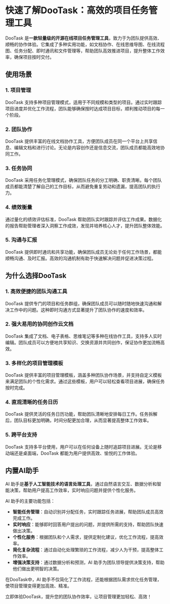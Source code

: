 
# 快速了解DooTask：高效的项目任务管理工具

DooTask 是**一款轻量级的开源在线项目任务管理工具**，致力于为团队提供高效、顺畅的协作体验。它集成了多种实用功能，如文档协作、在线思维导图、在线流程图、任务分配、即时通讯和文件管理等，帮助团队高效推进项目，提升整体工作效率，确保项目按时交付。

## 使用场景

### 1. **项目管理**
DooTask 支持多种项目管理模式，适用于不同规模和类型的项目。通过实时跟踪项目进度并优化工作流程，团队能够确保按时达成项目目标，顺利推动项目的每一个阶段。

### 2. **团队协作**
DooTask 提供丰富的在线文档协作工具，方便团队成员在同一个平台上共享信息、编辑文档和进行讨论。无论是内容创作还是信息交流，团队成员都能高效地协同工作。

### 3. **任务协同**
DooTask 采用任务化管理模式，确保团队任务的分工明确、职责清晰。每个团队成员都能清楚了解自己的工作目标，从而避免重复劳动和遗漏，提高团队的执行力。

### 4. **绩效衡量**
通过量化的绩效评估标准，DooTask 帮助团队实时跟踪并评估工作成果。数据化的报告帮助管理者深入洞察工作成效，发现并培养核心人才，提升团队整体效能。

### 5. **沟通与汇报**
DooTask 提供即时通讯和共享功能，确保团队成员无论处于任何工作场景，都能顺畅沟通、及时汇报。高效的沟通机制有助于快速解决问题并促进决策过程。

## 为什么选择DooTask

### 1. **高效便捷的团队沟通工具**
DooTask 提供专门的项目和任务群组，确保团队成员可以随时随地快速沟通和解决工作中的问题。这种即时沟通方式显著提升了团队协作的速度和效率。

### 2. **强大易用的协同创作云文档**
DooTask 集成了文档、电子表格、思维笔记等多种在线协作工具，支持多人实时编辑。团队成员可以方便地共享知识、交换资源并共同创作，保证协作更加流畅高效。

### 3. **多样化的项目管理模板**
DooTask 提供丰富的项目管理模板，涵盖多种团队协作场景，并支持自定义模板来满足团队的个性化需求。通过这些模板，用户可以轻松查看项目进展，确保任务按时完成。

### 4. **直观清晰的任务日历**
DooTask 提供灵活的任务日历功能，帮助团队清晰地安排每日工作。任务拆解后，团队目标更加明确，时间分配更加合理，从而显著提高整体工作效率。

### 5. **跨平台支持**
DooTask 支持多平台使用，用户可以在任何设备上随时追踪项目进展。无论是移动端还是桌面端，DooTask 都能为用户提供高效、愉悦的工作体验。

## 内置AI助手

AI 助手是**基于人工智能技术的语言处理工具**，通过自然语言交互、数据分析和智能决策，帮助用户提高工作效率，实时响应问题并提供个性化服务。

AI 助手的主要功能包括：

- **智能任务管理**：自动识别并分配任务，实时跟踪任务进展，帮助团队成员高效完成工作。
- **实时响应**：能够即时回答用户提出的问题，并提供所需的支持，帮助团队快速做出决策。
- **个性化服务**：根据团队和个人需求，提供定制化建议，优化工作流程，提高效率。
- **简化复杂流程**：通过自动化处理繁琐的工作流程，减少人为干预，提高整体工作效率。
- **增强决策支持**：通过数据分析和预测，AI 助手为团队领导提供决策支持，帮助他们做出更明智的决策。

在DooTask中，AI 助手不仅简化了工作流程，还能根据团队需求优化任务管理，使项目管理变得更加高效、精准。

立即体验DooTask，提升您的团队协作效率，让项目管理更加轻松、高效！